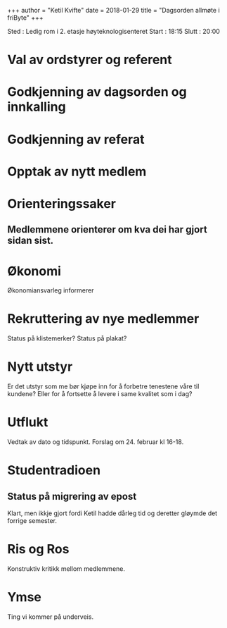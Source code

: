 +++
author = "Ketil Kvifte"
date = 2018-01-29
title = "Dagsorden allmøte i friByte"
+++

Sted : Ledig rom i 2. etasje høyteknologisenteret Start : 18:15 Slutt :
20:00

# Val av ordstyrer og referent

# Godkjenning av dagsorden og innkalling

# Godkjenning av referat

# Opptak av nytt medlem

# Orienteringssaker

## Medlemmene orienterer om kva dei har gjort sidan sist.

# Økonomi

Økonomiansvarleg informerer

# Rekruttering av nye medlemmer

Status på klistemerker? Status på plakat?

# Nytt utstyr

Er det utstyr som me bør kjøpe inn for å forbetre tenestene våre til
kundene? Eller for å fortsette å levere i same kvalitet som i dag?

# Utflukt

Vedtak av dato og tidspunkt. Forslag om 24. februar kl 16-18.

# Studentradioen

## Status på migrering av epost

Klart, men ikkje gjort fordi Ketil hadde dårleg tid og deretter gløymde
det forrige semester.

# Ris og Ros

Konstruktiv kritikk mellom medlemmene.

# Ymse

Ting vi kommer på underveis.
